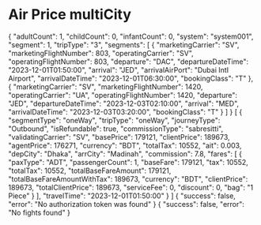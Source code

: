 # Air Price multiCity

<api-endpoint openapi-path="./../openapi.yaml" endpoint="/api_agent/booking/air-price" method="post">
    <request>
        <sample lang="JSON">
           {
    "adultCount": 1,
    "childCount": 0,
    "infantCount": 0,
    "system": "system001",
    "segment": 1,
    "tripType": "3",
    "segments": [
        {
            "marketingCarrier": "SV",
            "marketingFlightNumber": 803,
            "operatingCarrier": "SV",
            "operatingFlightNumber": 803,
            "departure": "DAC",
            "departureDateTime": "2023-12-01T01:50:00",
            "arrival": "JED",
            "arrivalAirPort": "Dubai Intl Airport",
            "arrivalDateTime": "2023-12-01T06:30:00",
            "bookingClass": "T"
        },
        {
            "marketingCarrier": "SV",
            "marketingFlightNumber": 1420,
            "operatingCarrier": "UA",
            "operatingFlightNumber": 1420,
            "departure": "JED",
            "departureDateTime": "2023-12-03T02:10:00",
            "arrival": "MED",
            "arrivalDateTime": "2023-12-03T03:20:00",
            "bookingClass": "T"
        }
    ]
}
      </sample>      
    </request>
    <response type="200">
         <sample lang="JSON">
          [
    {
        "segmentType": "oneWay",
        "tripType": "oneWay",
        "journeyType": "Outbound",
        "isRefundable": true,
        "commissionType": "sabresitti",
        "validatingCarrier": "SV",
        "basePrice": 179121,
        "clientPrice": 189673,
        "agentPrice": 176271,
        "currency": "BDT",
        "totalTax": 10552,
        "ait": 0.003,
        "depCity": "Dhaka",
        "arrCity": "Madinah",
        "commission": 7.8,
        "fares": [
            {
                "paxType": "ADT",
                "passengerCount": 1,
                "baseFare": 179121,
                "tax": 10552,
                "totalTax": 10552,
                "totalBaseFareAmount": 179121,
                "totalBaseFareAmountWithTax": 189673,
                "currency": "BDT",
                "clientPrice": 189673,
                "totalClientPrice": 189673,
                "serviceFee": 0,
                "discount": 0,
                "bag": "1 Piece"
            }
        ],
        "travelTime": "2023-12-01T01:50:00"
    }
]
      </sample>    
    </response>
    <response type="401">
        <sample lang="JSON">
            {
  "success": false,
  "error": "No authorization token was found"
}   
      </sample>      
    </response>
  <response type="404">
         <sample lang="JSON">
           {
  "success": false,
  "error": "No fights found"
}
      </sample>   
    </response>
</api-endpoint>